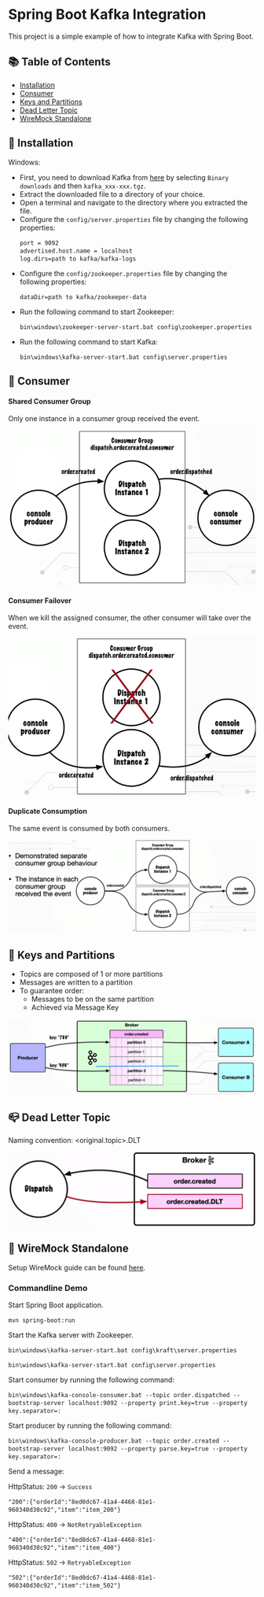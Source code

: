 # Spring Boot Kafka Integration

This project is a simple example of how to integrate Kafka with Spring Boot.

## 📚 Table of Contents

- [Installation](https://github.com/glenncai/spring-boot-kafka-integration#-installation)
- [Consumer](https://github.com/glenncai/spring-boot-kafka-integration#-consumer)
- [Keys and Partitions](https://github.com/glenncai/spring-boot-kafka-integration#-keys-and-partitions)
- [Dead Letter Topic](https://github.com/glenncai/spring-boot-kafka-integration#-dead-letter-topic)
- [WireMock Standalone](https://github.com/glenncai/spring-boot-kafka-integration#-wiremock-standalone)

## 🔧 Installation

Windows:

- First, you need to download Kafka from [here](https://kafka.apache.org/downloads) by selecting `Binary downloads` and
  then `kafka_xxx-xxx.tgz`.
- Extract the downloaded file to a directory of your choice.
- Open a terminal and navigate to the directory where you extracted the file.
- Configure the `config/server.properties` file by changing the following properties:
  ```properties
  port = 9092
  advertised.host.name = localhost
  log.dirs=path to kafka/kafka-logs
  ```
- Configure the `config/zookeeper.properties` file by changing the following properties:
  ```properties
  dataDir=path to kafka/zookeeper-data
  ```
- Run the following command to start Zookeeper:
  ```shell
  bin\windows\zookeeper-server-start.bat config\zookeeper.properties
  ```
- Run the following command to start Kafka:
  ```shell
  bin\windows\kafka-server-start.bat config\server.properties
  ```

## 📡 Consumer

#### Shared Consumer Group

Only one instance in a consumer group received the event.

<img src="assets/images/shared_consumer_group.png" alt="Shared consumer group" />

#### Consumer Failover

When we kill the assigned consumer, the other consumer will take over the event.

<img src="assets/images/consumer_failover.png" alt="Consumer failover" />

#### Duplicate Consumption

The same event is consumed by both consumers.

<img src="assets/images/duplicate_consumption.png" alt="Duplicate consumption" />

## 🔑 Keys and Partitions

- Topics are composed of 1 or more partitions
- Messages are written to a partition
- To guarantee order:
  - Messages to be on the same partition
  - Achieved via Message Key

<img src="assets/images/keys_and_partitions.png" alt="Keys and partition" />

## 📪 Dead Letter Topic

Naming convention: <original.topic>.DLT

<img src="assets/images/dead_letter_topic.png" alt="Dead letter topic" />

## 📍 WireMock Standalone

Setup WireMock guide can be found [here](https://github.com/glenncai/kafka-integration-wiremock#run-the-wiremock).

### Commandline Demo

Start Spring Boot application.

```shell
mvn spring-boot:run
```

Start the Kafka server with Zookeeper.

```shell
bin\windows\kafka-server-start.bat config\kraft\server.properties
```

```shell
bin\windows\kafka-server-start.bat config\server.properties
```

Start consumer by running the following command:

```shell
bin\windows\kafka-console-consumer.bat --topic order.dispatched --bootstrap-server localhost:9092 --property print.key=true --property key.separator=:
```

Start producer by running the following command:

```shell
bin\windows\kafka-console-producer.bat --topic order.created --bootstrap-server localhost:9092 --property parse.key=true --property key.separator=:
```

Send a message:

HttpStatus: `200` -> `Success`

```shell
"200":{"orderId":"8ed0dc67-41a4-4468-81e1-960340d30c92","item":"item_200"}
```

HttpStatus: `400` -> `NotRetryableException`

```shell
"400":{"orderId":"8ed0dc67-41a4-4468-81e1-960340d30c92","item":"item_400"}
```

HttpStatus: `502` -> `RetryableException`

```shell
"502":{"orderId":"8ed0dc67-41a4-4468-81e1-960340d30c92","item":"item_502"}
```